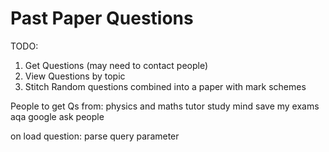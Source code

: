 # Past Paper Questions

TODO:
  1. Get Questions (may need to contact people)
  2. View Questions by topic
  3. Stitch Random questions combined into a paper with mark schemes


People to get Qs from:
  physics and maths tutor
  study mind
  save my exams
  aqa
  google 
  ask people



on load question: 
  parse query parameter 


